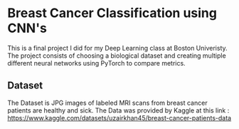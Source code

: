 # Breast Cancer Classification using CNN's

This is a final project I did for my Deep Learning class at Boston Univeristy. The project consists of choosing a biological dataset and creating multiple different neural networks using PyTorch to compare metrics.

## Dataset

The Dataset is JPG images of labeled MRI scans from breast cancer patients are healthy and sick. The Data was provided by Kaggle at this link : https://www.kaggle.com/datasets/uzairkhan45/breast-cancer-patients-data

##


